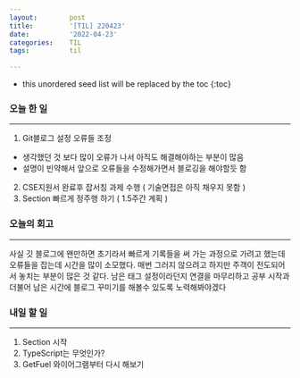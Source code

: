 ```yaml
---
layout:        post
title:         '[TIL] 220423'
date:          '2022-04-23'
categories:    TIL
tags:          til

---
```


<!--more-->

* this unordered seed list will be replaced by the toc
{:toc}


### 오늘 한 일 
---
 1. Git블로그 설정 오류들 조정
   - 생각했던 것 보다 많이 오류가 나서 아직도 해결해야하는 부분이 많음 
   - 설명이 빈약해서 앞으로 오류들을 수정해가면서 블로깅을 해야할듯 함 
 2. CSE지원서 완료후 잡서칭 과제 수행 ( 기술면접은 아직 채우지 못함 )
 3. Section 빠르게 정주행 하기 ( 1.5주간 계획 )

### 오늘의 회고 
--- 

사실 깃 블로그에 왠만하면 초기라서 빠르게 기록들을 써 가는 과정으로 가려고 했는데 오류들을 잡는데 시간을 많이 소모했다. 
매번 그러지 않으려고 하지만 주객이 전도되어서 놓치는 부분이 많은 것 같다. 남은 태그 설정이라던지 연결을 마무리하고 공부 시작과 더불어 
남은 시간에 블로그 꾸미기를 해볼수 있도록 노력해봐야겠다 

### 내일 할 일 
--- 

 1. Section 시작
 2. TypeScript는 무엇인가?
 3. GetFuel 와이어그램부터 다시 해보기